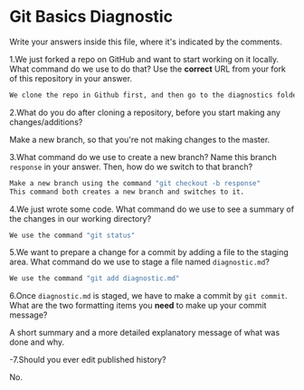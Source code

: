 # Git Basics Diagnostic

Write your answers inside this file, where it's indicated by the comments.

1.We just forked a repo on GitHub and want to start working on it locally.
What command do we use to do that? Use the **correct** URL from your fork of
this repository in your answer.

```sh
We clone the repo in Github first, and then go to the diagnostics folder within wdi and use the command "git clone git@github.com:xiangcatherine/git-diagnostic.git"
```

2.What do you do after cloning a repository, before you start making any
changes/additions?

Make a new branch, so that you're not making changes to the master.

3.What command do we use to create a new branch? Name this branch `response`
    in your answer. Then, how do we switch to that branch?

```sh
Make a new branch using the command "git checkout -b response"
This command both creates a new branch and switches to it.
```

4.We just wrote some code. What command do we use to see a summary of the
    changes in our working directory?

```sh
We use the command "git status"
```

5.We want to prepare a change for a commit by adding a file to the staging
    area. What command do we use to stage a file named `diagnostic.md`?

```sh
We use the command "git add diagnostic.md"
```

6.Once `diagnostic.md` is staged, we have to make a commit by `git commit`.
What are the two formatting items you **need** to make up your commit message?

A short summary and a more detailed explanatory message of what was done and why. 

-7.Should you ever edit published history?

 No.
